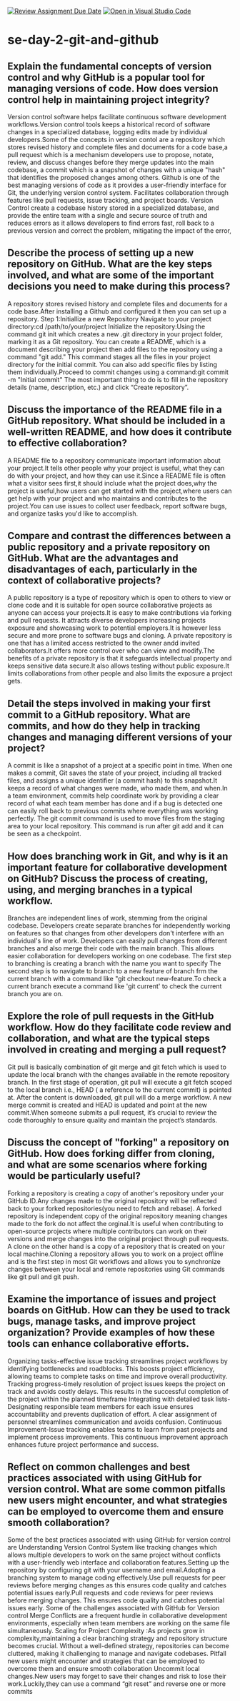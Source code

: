 [![Review Assignment Due Date](https://classroom.github.com/assets/deadline-readme-button-22041afd0340ce965d47ae6ef1cefeee28c7c493a6346c4f15d667ab976d596c.svg)](https://classroom.github.com/a/8wgCKhpZ)
[![Open in Visual Studio Code](https://classroom.github.com/assets/open-in-vscode-2e0aaae1b6195c2367325f4f02e2d04e9abb55f0b24a779b69b11b9e10269abc.svg)](https://classroom.github.com/online_ide?assignment_repo_id=18829788&assignment_repo_type=AssignmentRepo)
# se-day-2-git-and-github
## Explain the fundamental concepts of version control and why GitHub is a popular tool for managing versions of code. How does version control help in maintaining project integrity?
Version control software helps facilitate continuous software development workflows.Version control tools keeps a historical record of software changes in a specialized database, logging edits made by individual developers.Some of the concepts in version contol are a repository which stores revised history and complete files and documents for a code base,a pull request which is a mechanism developers use to propose, notate, review, and discuss changes before they merge updates into the main codebase,  a
commit which is a snapshot of changes with a unique "hash" that identifies the proposed changes among others.
Github is one of the best managing versions of code as it provides a user-friendly interface for Git, the underlying version control system. Facilitates collaboration through features like pull requests, issue tracking, and project boards.
Version Control create a codebase history stored in a specialized database, and provide the entire team with a single and secure source of truth and reduces errors as it allows developers to find errors fast, roll back to a previous version and correct the problem, mitigating the impact of the error,

## Describe the process of setting up a new repository on GitHub. What are the key steps involved, and what are some of the important decisions you need to make during this process?
A repository stores revised history and complete files and documents for a code base.After installing a Github and configured it then you can set up a repository.
Step 1:Initiallize a new Repository
Navigate to your project directory:cd /path/to/your/project
Initialize the repository:Using the command git init which creates a new .git directory in your project folder, marking it as a Git repository.
You can create a README, which is a document describing your project then add files to the repository using a command "git add."
This command stages all the files in your project directory for the initial commit. You can also add specific files by listing them individually.Proceed to commit changes using a command:git commit -m "Initial commit"
The most important thing to do is to fill in the repository details (name, description, etc.) and click “Create repository”.
## Discuss the importance of the README file in a GitHub repository. What should be included in a well-written README, and how does it contribute to effective collaboration?
A README file to a repository communicate important information about your project.It tells other people why your project is useful, what they can do with your project, and how they can use it.Since a README file is often what a visitor sees first,it should include what the project does,why the project is useful,how users can get started with the project,where users can get help with your project and who maintains and contributes to the project.You can use issues to collect user feedback, report software bugs, and organize tasks you'd like to accomplish. 
## Compare and contrast the differences between a public repository and a private repository on GitHub. What are the advantages and disadvantages of each, particularly in the context of collaborative projects?
A public repository is a type of repository which is open to others to view or clone code and it is suitable for open source collaborative projects as anyone can access your projects.It is easy to make contributions via forking and pull requests. It attracts diverse developers increasing projects exposure and showcasing work to potential employers.It is however less secure and more prone to software bugs and cloning.
A private repository is one that has a limited access restricted to the owner andd invited collaborators.It offers more control over who can view and modify.The benefits of a private repository is that it safeguards intellectual property and keeps sensitive data secure.It also allows testing without public exposure.It limits collaborations from other people and also limits the exposure a project gets.
## Detail the steps involved in making your first commit to a GitHub repository. What are commits, and how do they help in tracking changes and managing different versions of your project?
A commit is like a snapshot of a project at a specific point in time. When one makes a commit, Git saves the state of your project, including all tracked files, and assigns a unique identifier (a commit hash) to this snapshot.It keeps a record of what changes were made, who made them, and when.In a team environment, commits help coordinate work by providing a clear record of what each team member has done and if a bug is detected one can easily roll back to previous commits where everything was working perfectly.
The git commit command is used to move files from the staging area to your local repository. This command is run after git add and it can be seen as a checkpoint.
## How does branching work in Git, and why is it an important feature for collaborative development on GitHub? Discuss the process of creating, using, and merging branches in a typical workflow.
Branches are independent lines of work, stemming from the original codebase. Developers create separate branches for independently working on features so that changes from other developers don't interfere with an individual's line of work. Developers can easily pull changes from different branches and also merge their code with the main branch. This allows easier collaboration for developers working on one codebase.
The first step to branching is creating a branch with the name you want to specify
The second step is to navigate to branch to a new feature of branch frm the current branch with a command like "git checkout new-feature.To check a current branch execute a command like 'git current' to check the current branch you are on.
## Explore the role of pull requests in the GitHub workflow. How do they facilitate code review and collaboration, and what are the typical steps involved in creating and merging a pull request?
Git pull is basically combination of git merge and git fetch which is used to update the local branch with the changes available in the remote repository branch.
In the first stage of operation, git pull will execute a git fetch scoped to the local branch i.e., HEAD ( a reference to the current commit) is pointed at. After the content is downloaded, git pull will do a merge workflow. A new merge commit is created and HEAD is updated and point at the new commit.When someone submits a pull request, it’s crucial to review the code thoroughly to ensure quality and maintain the project’s standards. 
## Discuss the concept of "forking" a repository on GitHub. How does forking differ from cloning, and what are some scenarios where forking would be particularly useful?
Forking a repository is creating a copy of another's repository under your GitHub ID.Any changes made to the original repository will be reflected back to your forked repositories(you need to fetch and rebase). A forked repository is independent copy of the original repository meaning changes made to the fork do not affect the orginal.It is useful when contributing to open-source projects where multiple contributors can work on their versions and merge changes into the original project through pull requests. A clone on the other hand is a copy of a repository that is created on your local machine.Cloning a repository allows you to work on a project offline and is the first step in most Git workflows and allows you to synchronize changes between your local and remote repositories using Git commands like git pull and git push.
## Examine the importance of issues and project boards on GitHub. How can they be used to track bugs, manage tasks, and improve project organization? Provide examples of how these tools can enhance collaborative efforts.
Organizing tasks-effective issue tracking streamlines project workflows by identifying bottlenecks and roadblocks. This boosts project efficiency, allowing teams to complete tasks on time and improve overall productivity.
Tracking progress-timely resolution of project issues keeps the project on track and avoids costly delays. This results in the successful completion of the project within the planned timeframe
Integrating with detailed task lists-Designating responsible team members for each issue ensures accountability and prevents duplication of effort. A clear assignment of personnel streamlines communication and avoids confusion.
Continuous Improvement-Issue tracking enables teams to learn from past projects and implement process improvements. This continuous improvement approach enhances future project performance and success.
## Reflect on common challenges and best practices associated with using GitHub for version control. What are some common pitfalls new users might encounter, and what strategies can be employed to overcome them and ensure smooth collaboration? 
Some of the best practices associated with using GitHub for version control are
Understanding Version Control System like tracking changes which allows multiple developers to work on the same project without conflicts with a user-friendly web interface and collaboration features.Setting up the repository by configuring git with your username and email.Adopting a branching system to manage coding effectively.Use pull requests for peer reviews before merging changes as this ensures code quality and catches potential issues early.Pull requests and code reviews for peer reviews before merging changes. This ensures code quality and catches potential issues early.
Some of the challenges associated with GitHub for Version control
Merge Conflicts are a frequent hurdle in collaborative development environments, especially when team members are working on the same file simultaneously. 
Scaling for Project Complexity :As projects grow in complexity,maintaining a clear branching strategy and repository structure becomes crucial. Without a well-defined strategy, repositories can become cluttered, making it challenging to manage and navigate codebases.
Pitfall new users might encounter and strategies that can be employed to overcome them and ensure smooth collaboration
Uncommit local changes.New users may forget to save their changes and risk to lose their work.Luckily,they can use a command “git reset” and reverse one or more commits
